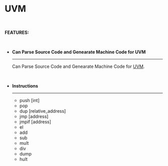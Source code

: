 # UVM

</br>

**FEATURES:**

  </br>

- **Can Parse Source Code and Genearate Machine Code for UVM**

  ---

  Can Parse Source Code and Genearate Machine Code for [UVM](https:://github.com/utshowmh/uvm).
  
  </br>

- **Instructions**
  
  ---

  - push [int]
  - pop
  - dup [relative_address]
  - jmp [address]
  - jmpif [address]
  - el
  - add
  - sub
  - mult
  - div
  - dump
  - hult
